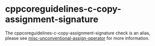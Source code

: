 # cppcoreguidelines-c-copy-assignment-signature

The cppcoreguidelines-c-copy-assignment-signature check is an alias,
please see
[misc-unconventional-assign-operator](https://clang.llvm.org/extra/clang-tidy/checks/misc-unconventional-assign-operator.html)
for more information.
